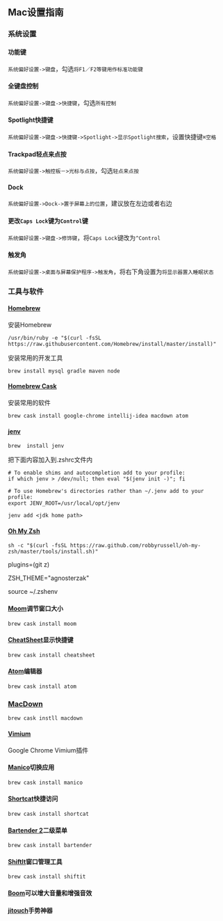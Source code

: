 ## Mac设置指南

### 系统设置
#### 功能键

`系统偏好设置->键盘`，勾选`将F1／F2等键用作标准功能键`

#### 全键盘控制

`系统偏好设置->键盘->快捷键`，勾选`所有控制`

#### Spotlight快捷键

`系统偏好设置->键盘->快捷键->Spotlight->显示Spotlight搜索`，设置快捷键`⌘空格`

#### Trackpad轻点来点按

`系统偏好设置->触控板－>光标与点按`，勾选`轻点来点按`

#### Dock

`系统偏好设置->Dock->置于屏幕上的位置`，建议放在左边或者右边

#### 更改`Caps Lock`键为`Control`键

`系统偏好设置->键盘->修饰键`，将`Caps Lock`键改为`^Control`

#### 触发角

`系统偏好设置->桌面与屏幕保护程序->触发角`，将右下角设置为`将显示器置入睡眠状态`

### 工具与软件

#### [Homebrew]

安装Homebrew

```shell
/usr/bin/ruby -e "$(curl -fsSL https://raw.githubusercontent.com/Homebrew/install/master/install)"
```

安装常用的开发工具

```shell
brew install mysql gradle maven node
```
#### [Homebrew Cask]

安装常用的软件

```shell
brew cask install google-chrome intellij-idea macdown atom
```

#### [jenv]

```shell
brew  install jenv
```
把下面内容加入到.zshrc文件内

```
# To enable shims and autocompletion add to your profile:
if which jenv > /dev/null; then eval "$(jenv init -)"; fi

# To use Homebrew's directories rather than ~/.jenv add to your profile:
export JENV_ROOT=/usr/local/opt/jenv
```

```shell
jenv add <jdk home path>
```

#### [Oh My Zsh]

```shell
sh -c "$(curl -fsSL https://raw.github.com/robbyrussell/oh-my-zsh/master/tools/install.sh)"
```

plugins=(git z)

ZSH_THEME="agnosterzak"

source ~/.zshenv

#### [Moom]调节窗口大小

```shell
brew cask install moom
```

#### [CheatSheet]显示快捷键

```shell
brew cask install cheatsheet
```

#### [Atom]编辑器

```shell
brew cask install atom
```

### [MacDown]

```shell
brew cask instll macdown
```

#### [Vimium]

Google Chrome Vimium插件

#### [Manico]切换应用

```shell
brew cask install manico
```

#### [Shortcat]快捷访问

```shell
brew cask install shortcat
```

#### [Bartender 2]二级菜单

```shell
brew cask install bartender
```

#### [ShiftIt]窗口管理工具

```shell
brew cask install shiftit
```

#### [Boom]可以增大音量和增强音效

#### [jitouch]手势神器

[Homebrew]: http://brew.sh/
[Homebrew Cask]: http://caskroom.io/
[jenv]: http://www.jenv.be/
[Oh My Zsh]: http://ohmyz.sh/
[Vimium]: https://vimium.github.io/
[MacDown]: https://github.com/MacDownApp/macdown
[Atom]: https://github.com/atom/atom
[Manico]: https://manico.im/
[Shortcat]: https://shortcatapp.com/
[Moom]: https://manytricks.com/moom/
[CheatSheet]: https://www.mediaatelier.com/CheatSheet/
[ShiftIt]: https://github.com/fikovnik/ShiftIt
[Bartender 2]: https://www.macbartender.com/
[Boom]: http://www.globaldelight.com/boom/lang/chn/index.php
[jitouch]: https://www.jitouch.com/
